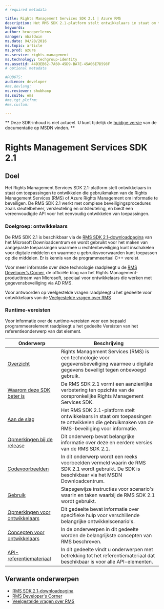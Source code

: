 ```yaml
---
# required metadata

title: Rights Management Services SDK 2.1 | Azure RMS
description: Het RMS SDK 2.1-platform stelt ontwikkelaars in staat om toepassingen te ontwikkelen die gebruikmaken van RMS of Azure RMS om informatie te beveiligen.
keywords:
author: bruceperlerms
manager: mbaldwin
ms.date: 04/28/2016
ms.topic: article
ms.prod: azure
ms.service: rights-management
ms.technology: techgroup-identity
ms.assetid: 44D3EB62-7A60-45D9-BA7E-45A06E7D598F
# optional metadata

#ROBOTS:
audience: developer
#ms.devlang:
ms.reviewer: shubhamp
ms.suite: ems
#ms.tgt_pltfrm:
#ms.custom:

---
```

** Deze SDK-inhoud is niet actueel. U kunt tijdelijk de [huidige versie](https://msdn.microsoft.com/library/windows/desktop/hh535290(v=vs.85).aspx) van de documentatie op MSDN vinden. **
# Rights Management Services SDK 2.1

## Doel

Het Rights Management Services SDK 2.1-platform stelt ontwikkelaars in staat om toepassingen te ontwikkelen die gebruikmaken van de Rights Management Services (RMS) of Azure Rights Management om informatie te beveiligen. De RMS SDK 2.1 werkt met complexe beveiligingsprocedures zoals sleutelbeheer, versleuteling en ontsleuteling, en biedt een vereenvoudigde API voor het eenvoudig ontwikkelen van toepassingen.

### Doelgroep: ontwikkelaars

De RMS SDK 2.1 is beschikbaar via de [RMS SDK 2.1-downloadpagina](http://www.microsoft.com/en-us/download/details.aspx?id=38397) van het Microsoft Downloadcentrum en wordt gebruikt voor het maken van aangepaste toepassingen waarmee u rechtenbeveiliging kunt inschakelen voor digitale middelen en waarmee u gebruiksvoorwaarden kunt toepassen op die middelen. Er is kennis van de programmeertaal C++ vereist.

Voor meer informatie over deze technologie raadpleegt u de [RMS Developer’s Corner](http://blogs.msdn.com/b/rms/archive/2012/05/31/official-release-of-ad-rms-sdk-2-0-and-ad-rms-client-2-0.aspx), de officiële blog van het Rights Management-producttream van Microsoft, speciaal voor ontwikkelaars die werken met gegevensbeveiliging via AD RMS.

Voor antwoorden op veelgestelde vragen raadpleegt u het gedeelte voor ontwikkelaars van de [Veelgestelde vragen over RMS](http://aka.ms/adrmsfaq )

### Runtime-vereisten

Voor informatie over de runtime-vereisten voor een bepaald programmeerelement raadpleegt u het gedeelte Vereisten van het referentieonderwerp van dat element.

|Onderwerp|Beschrijving|
|-----|--------|
|[Overzicht](ad-rms-overview.md)|Rights Management Services (RMS) is een technologie voor gegevensbeveiliging waarmee u digitale gegevens beveiligt tegen onbevoegd gebruik.|
|[Waarom deze SDK beter is](differences-between-ad-rms-and-ad-rms-2-0.md)|De RMS SDK 2.1 vormt een aanzienlijke verbetering ten opzichte van de oorspronkelijke Rights Management Services SDK.|
|[Aan de slag](getting-started-with-ad-rms-2-0.md)|Het RMS SDK 2.1-platform stelt ontwikkelaars in staat om toepassingen te ontwikkelen die gebruikmaken van de RMS-beveiliging voor informatie.|
|[Opmerkingen bij de release](release-notes-rtm.md)|Dit onderwerp bevat belangrijke informatie over deze en eerdere versies van de RMS SDK 2.1.|
|[Codevoorbeelden](samples.md)|In dit onderwerp wordt een reeks voorbeelden vermeld waarin de RMS SDK 2.1 wordt gebruikt. De SDK is beschikbaar via het MSDN Downloadcentrum.|
|[Gebruik](how-to-use-msipc.md)|Stapsgewijze instructies voor scenario's waarin en taken waarbij de RMS SDK 2.1 wordt gebruikt.|
|[Opmerkingen voor ontwikkelaars](developer-notes.md)|Dit gedeelte bevat informatie over specifieke hulp voor verschillende belangrijke ontwikkelscenario's.|
|[Concepten voor ontwikkelaars](ad-rms-concepts-nav.md)|In de onderwerpen in dit gedeelte worden de belangrijkste concepten van RMS beschreven.|
|[API-referentiemateriaal](/rights-management/sdk/2.1/api/win/constants)|In dit gedeelte vindt u onderwerpen met betrekking tot het referentiemateriaal dat beschikbaar is voor alle API-elementen.|

 

## Verwante onderwerpen

* [RMS SDK 2.1-downloadpagina](http://www.microsoft.com/en-us/download/details.aspx?id=38397)
* [RMS Developer's Corner](http://blogs.msdn.com/b/rms/archive/2012/05/31/official-release-of-ad-rms-sdk-2-0-and-ad-rms-client-2-0.aspx)
* [Veelgestelde vragen over RMS](http://aka.ms/adrmsfaq )
 

 


<!--HONumber=Jun16_HO1-->


